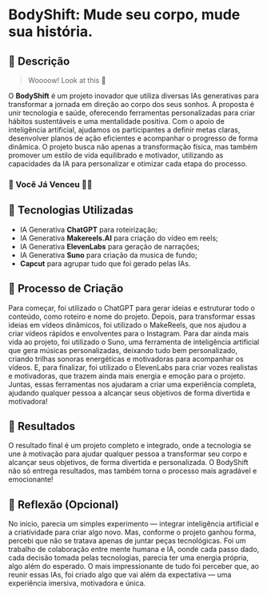 # BodyShift: Mude seu corpo, mude sua história.

## 📒 Descrição

> Woooow! Look at this 👀

O **BodyShift** é um projeto inovador que utiliza diversas IAs generativas para transformar a jornada em direção ao corpo dos seus sonhos. A proposta é unir tecnologia e saúde, oferecendo ferramentas personalizadas para criar hábitos sustentáveis e uma mentalidade positiva. Com o apoio de inteligência artificial, ajudamos os participantes a definir metas claras, desenvolver planos de ação eficientes e acompanhar o progresso de forma dinâmica. O projeto busca não apenas a transformação física, mas também promover um estilo de vida equilibrado e motivador, utilizando as capacidades da IA para personalizar e otimizar cada etapa do processo.

### 🎯 Você Já Venceu 💪🤓

## 🤖 Tecnologias Utilizadas

- IA Generativa **ChatGPT** para roteirização;
- IA Generativa **Makereels.AI** para criação do vídeo em reels;
- IA Generativa **ElevenLabs** para geração de narrações;
- IA Generativa **Suno** para criação da musica de fundo;
- **Capcut** para agrupar tudo que foi gerado pelas IAs.

## 🧐 Processo de Criação

Para começar, foi utilizado o ChatGPT para gerar ideias e estruturar todo o conteúdo, como roteiro e nome do projeto. Depois, para transformar essas ideias em vídeos dinâmicos, foi utilizado o MakeReels, que nos ajudou a criar vídeos rápidos e envolventes para o Instagram. Para dar ainda mais vida ao projeto, foi utilizado o Suno, uma ferramenta de inteligência artificial que gera músicas personalizadas, deixando tudo bem personalizado, criando trilhas sonoras energéticas e motivadoras para acompanhar os vídeos. E, para finalizar, foi utilizado o ElevenLabs para criar vozes realistas e motivadoras, que trazem ainda mais energia e emoção para o projeto. Juntas, essas ferramentas nos ajudaram a criar uma experiência completa, ajudando qualquer pessoa a alcançar seus objetivos de forma divertida e motivadora!

## 🚀 Resultados

O resultado final é um projeto completo e integrado, onde a tecnologia se une à motivação para ajudar qualquer pessoa a transformar seu corpo e alcançar seus objetivos, de forma divertida e personalizada. O BodyShift não só entrega resultados, mas também torna o processo mais agradável e emocionante!

## 💭 Reflexão (Opcional)

No início, parecia um simples experimento — integrar inteligência artificial e a criatividade para criar algo novo. Mas, conforme o projeto ganhou forma, percebi que não se tratava apenas de juntar peças tecnológicas. Foi um trabalho de colaboração entre mente humana e IA, oonde cada passo dado, cada decisão tomada pelas tecnologias, parecia ter uma energia própria, algo além do esperado. O mais impressionante de tudo foi perceber que, ao reunir essas IAs, foi criado algo que vai além da expectativa — uma experiência imersiva, motivadora e única.
